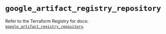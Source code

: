 # `google_artifact_registry_repository`

Refer to the Terraform Registry for docs: [`google_artifact_registry_repository`](https://registry.terraform.io/providers/hashicorp/google/6.19.0/docs/resources/artifact_registry_repository).
